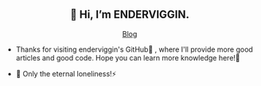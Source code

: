<h2 align="center">👋 Hi, I’m ENDERVIGGIN.</h2>
<p align="center">
  <a href="https://ibora.evcoder.com">Blog</a>
</p>

- Thanks for visiting enderviggin's GitHub👀 ,   where I'll provide more good articles and good code. Hope you can learn more knowledge here!🌱

- 🌱 Only the eternal loneliness!⚡ 
<!---
ENDERVIGGIN/ENDERVIGGIN is a ✨ special ✨ repository because its `README.md` (this file) appears on your GitHub profile.
You can click the Preview link to take a look at your changes.
--->
